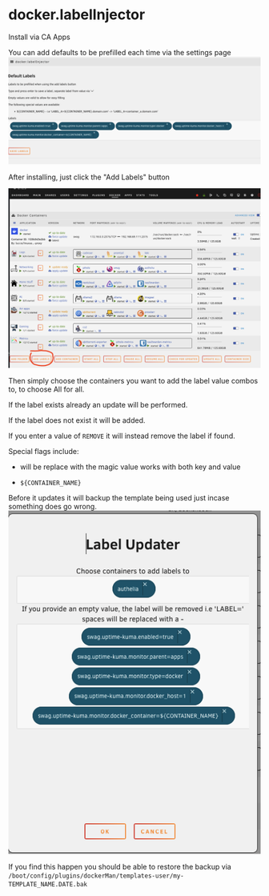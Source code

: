 # docker.labelInjector

Install via CA Apps

You can add defaults to be prefilled each time via the settings page
![settings](images/settings.png)

After installing, just click the "Add Labels" button

![button](images/button.png)

Then simply choose the containers you want to add the label value combos to, to choose All for all.

If the label exists already an update will be performed.

If the label does not exist it will be added.

If you enter a value of `REMOVE` it will instead remove the label if found.

Special flags include:

* will be replace with the magic value works with both key and value

* `${CONTAINER_NAME}`

Before it updates it will backup the template being used just incase something does go wrong.
![form](images/form.png)

If you find this happen you should be able to restore the backup via `/boot/config/plugins/dockerMan/templates-user/my-TEMPLATE_NAME.DATE.bak`
